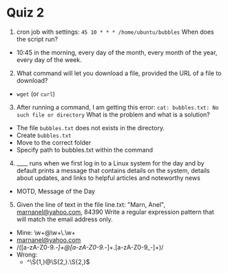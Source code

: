 # Quiz 2

1. cron job with settings:
`45 10 * * * /home/ubuntu/bubbles`
When does the script run?

- 10:45 in the morning, every day of the month, every month of the year, every day of the week.

2. What command will let you download a file, provided the URL of a file to download?

- `wget` (or `curl`)

3. After running a command, I am getting this error:
`cat: bubbles.txt: No such file or directory`
What is the problem and what is a solution?

- The file `bubbles.txt` does not exists in the directory.  
- Create `bubbles.txt`
- Move to the correct folder
- Specify path to bubbles.txt within the command

4. ____ runs when we first log in to a Linux system for the day and by default prints a message that contains details on the system, details about updates, and links to helpful articles and noteworthy news

- MOTD, Message of the Day

5. Given the line of text in the file line.txt:
"Marn, Anel", marnanel@yahoo.com, 84390
Write a regular expression pattern that will match the email address only.

- Mine: \w+@\w+\\.\w+
- marnanel@yahoo.com
- /([a-zA-Z0-9._-]+@[a-zA-Z0-9._-]+\.[a-zA-Z0-9_-]+)/
- Wrong:
    - ^\S{1,}@\S{2,}\.\S{2,}$
